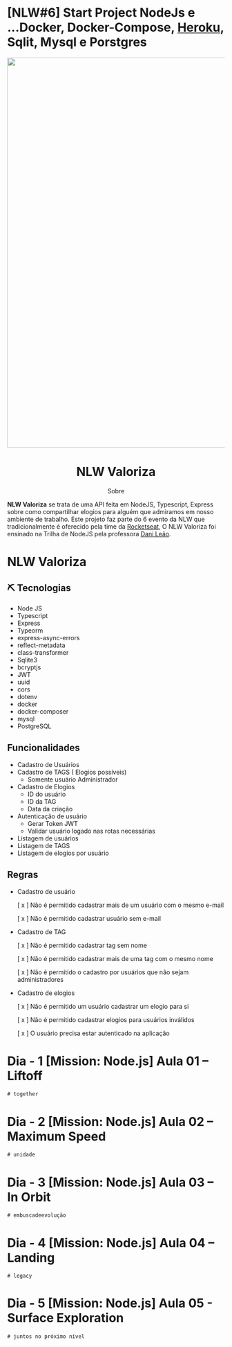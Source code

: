 # [NLW#6] Start Project NodeJs e ...Docker, Docker-Compose, [Heroku](https://nlw-06-nodejs.herokuapp.com/), Sqlit, Mysql e Porstgres


<img src="https://github.com/FranciscoWallison/nlw-06-nodejs/blob/master/config/project.gif" width="900" />

 <h1 align="center">  NLW Valoriza  </h1>
  
<p align="center">Sobre </p>

**NLW Valoriza** se trata de uma API feita em NodeJS, Typescript, Express sobre como compartilhar elogios para alguém que admiramos em nosso ambiente de trabalho.
Este projeto faz parte do 6 evento da NLW que tradicionalmente é oferecido pela time da [Rocketseat](https://rocketseat.com.br/),
O NLW Valoriza foi ensinado na Trilha de NodeJS pela professora  [Dani Leão](https://github.com/danileao).
  
# NLW Valoriza

<h2>⛏️ Tecnologias</h2>

<ul>
    <li>Node JS</li>
    <li>Typescript</li>
    <li>Express</li>
    <li>Typeorm</li>
    <li>express-async-errors</li>
    <li>reflect-metadata</li>
    <li>class-transformer</li>
    <li>Sqlite3</li>
    <li>bcryptjs</li>
    <li>JWT</li>
    <li>uuid</li>
    <li>cors</li>
    <li>dotenv</li>
    <li>docker</li>
    <li>docker-composer</li>
    <li>mysql</li>
    <li>PostgreSQL</li>
</ul>

## Funcionalidades 
- Cadastro de Usuários
- Cadastro de TAGS ( Elogios possíveis)
    - Somente usuário Administrador
- Cadastro de Elogios
    - ID do usuário
    - ID da TAG
    - Data da criação
- Autenticação de usuário
    - Gerar Token JWT
    - Validar usuário logado nas rotas necessárias
- Listagem de usuários
- Listagem de TAGS
- Listagem de elogios por usuário

## Regras

- Cadastro de usuário

  [ x ] Não é permitido cadastrar mais de um usuário com o mesmo e-mail

  [ x ] Não é permitido cadastrar usuário sem e-mail

- Cadastro de TAG

  [ x ] Não é permitido cadastrar tag sem nome

  [ x ] Não é permitido cadastrar mais de uma tag com o mesmo nome

  [ x ] Não é permitido o cadastro por usuários que não sejam administradores

- Cadastro de elogios

  [ x ] Não é permitido um usuário cadastrar um elogio para si

  [ x ] Não é permitido cadastrar elogios para usuários inválidos

  [ x ] O usuário precisa estar autenticado na aplicação

# Dia - 1 [Mission: Node.js] Aula 01 – Liftoff
````
# together
````
# Dia - 2 [Mission: Node.js] Aula 02 – Maximum Speed
````
# unidade
````
# Dia - 3 [Mission: Node.js] Aula 03 – In Orbit
````
# embuscadeevolução
````
# Dia - 4 [Mission: Node.js] Aula 04 – Landing
````
# legacy
````
# Dia - 5 [Mission: Node.js] Aula 05 - Surface Exploration
````
# juntos no próximo nível
````
